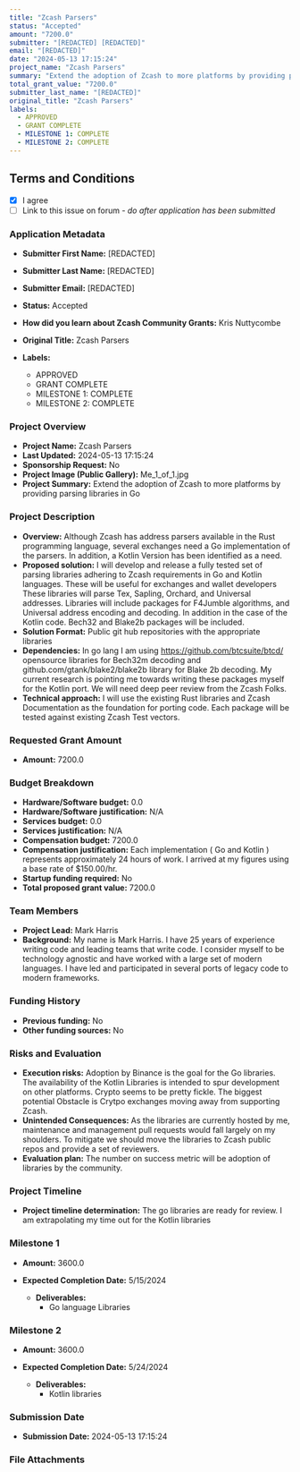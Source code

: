 ```yaml
---
title: "Zcash Parsers"
status: "Accepted"
amount: "7200.0"
submitter: "[REDACTED] [REDACTED]"
email: "[REDACTED]"
date: "2024-05-13 17:15:24"
project_name: "Zcash Parsers"
summary: "Extend the adoption of Zcash to more platforms by providing parsing libraries in Go"
total_grant_value: "7200.0"
submitter_last_name: "[REDACTED]"
original_title: "Zcash Parsers"
labels:
  - APPROVED
  - GRANT COMPLETE
  - MILESTONE 1: COMPLETE
  - MILESTONE 2: COMPLETE
---
```


## Terms and Conditions

- [X] I agree
- [ ] Link to this issue on forum - _do after application has been submitted_

### Application Metadata

- **Submitter First Name:**
  [REDACTED]
- **Submitter Last Name:**
  [REDACTED]
- **Submitter Email:**
  [REDACTED]
- **Status:**
  Accepted
- **How did you learn about Zcash Community Grants:**
  Kris Nuttycombe
- **Original Title:**
  Zcash Parsers

- **Labels:**
  - APPROVED
  - GRANT COMPLETE
  - MILESTONE 1: COMPLETE
  - MILESTONE 2: COMPLETE

### Project Overview

- **Project Name:**
  Zcash Parsers
- **Last Updated:**
  2024-05-13 17:15:24
- **Sponsorship Request:**
  No
- **Project Image (Public Gallery):**
  Me_1_of_1.jpg
- **Project Summary:**
  Extend the adoption of Zcash to more platforms by providing parsing libraries in Go

### Project Description

- **Overview:**
  Although Zcash has address parsers available in the Rust programming language, several exchanges need a Go implementation of the parsers. In addition, a Kotlin Version has been identified as a need.
- **Proposed solution:**
  I will develop and release a fully tested set of parsing libraries adhering to Zcash requirements in Go and Kotlin languages. These will be useful for exchanges and wallet developers These libraries will parse Tex, Sapling, Orchard, and Universal addresses. Libraries will include packages for F4Jumble algorithms, and Universal address encoding and decoding. In addition in the case of the Kotlin code. Bech32 and Blake2b packages will be included.
- **Solution Format:**
  Public git hub repositories with the appropriate libraries
- **Dependencies:**
  In go lang I am using https://github.com/btcsuite/btcd/ opensource libraries for Bech32m decoding and github.com/gtank/blake2/blake2b library for Blake 2b decoding. My current research is pointing me towards writing these packages myself for the Kotlin port. We will need deep peer review from the Zcash Folks.
- **Technical approach:**
  I will use the existing Rust libraries and Zcash Documentation as the foundation for porting code. Each package will be tested against existing Zcash Test vectors.

### Requested Grant Amount

- **Amount:**
  7200.0

### Budget Breakdown

- **Hardware/Software budget:**
  0.0
- **Hardware/Software justification:**
  N/A
- **Services budget:**
  0.0
- **Services justification:**
  N/A
- **Compensation budget:**
  7200.0
- **Compensation justification:**
  Each implementation ( Go and Kotlin ) represents approximately 24 hours of work. I arrived at my figures using a base rate of $150.00/hr.
- **Startup funding required:**
  No
- **Total proposed grant value:**
  7200.0

### Team Members

- **Project Lead:**
  Mark Harris
- **Background:**
  My name is Mark Harris. I have 25 years of experience writing code and leading teams that write code. I consider myself to be technology agnostic and have worked with a large set of modern languages. I have led and participated in several ports of legacy code to modern frameworks.

### Funding History

- **Previous funding:**
  No
- **Other funding sources:**
  No

### Risks and Evaluation

- **Execution risks:**
  Adoption by Binance is the goal for the Go libraries. The availability of the Kotlin Libraries is intended to spur development on other platforms. Crypto seems to be pretty fickle. The biggest potential Obstacle is Crytpo exchanges moving away from supporting Zcash.
- **Unintended Consequences:**
  As the libraries are currently hosted by me, maintenance and management pull requests would fall largely on my shoulders. To mitigate we should move the libraries to Zcash public repos and provide a set of reviewers.
- **Evaluation plan:**
  The number on success metric will be adoption of libraries by the community.

### Project Timeline

- **Project timeline determination:**
  The go libraries are ready for review. I am extrapolating my time out for the Kotlin libraries

### Milestone 1

- **Amount:**
  3600.0
- **Expected Completion Date:**
  5/15/2024

  - **Deliverables:**
    - Go language Libraries

### Milestone 2

- **Amount:**
  3600.0
- **Expected Completion Date:**
  5/24/2024

  - **Deliverables:**
    - Kotlin libraries

### Submission Date

- **Submission Date:**
  2024-05-13 17:15:24

### File Attachments


